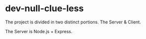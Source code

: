 # dev-null-clue-less

The project is divided in two distinct portions.  The Server & Client.

The Server is Node.js + Express.